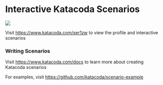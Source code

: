 # Interactive Katacoda Scenarios

[![](http://shields.katacoda.com/katacoda/ser1zw/count.svg)](https://www.katacoda.com/ser1zw "Get your profile on Katacoda.com")

Visit https://www.katacoda.com/ser1zw to view the profile and interactive scenarios

### Writing Scenarios
Visit https://www.katacoda.com/docs to learn more about creating Katacoda scenarios

For examples, visit https://github.com/katacoda/scenario-example
